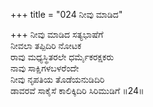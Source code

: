+++
title = "024 ನೀವು ಮಾಡಿದ"

+++
ನೀವು ಮಾಡಿದ ಸತ್ಯಭಾಷೆಗೆ  
ನೀವಲಾ ತಪ್ಪಿದಿರಿ ನೋಟಕ  
ರಾವು ಮಧ್ಯಸ್ಥಿತರಲೇ ಧರ್ಮೈಕರಕ್ಷಕರು  
ನಾವು ಸಾಕ್ಷಿಗಳಬಳರೆಂದೇ  
ನೀವು ನೃಪತಿಯ ತೊಡೆಯನುಡಿದಿರಿ  
ಡಾವರವೆ ಸಾಕೈಸೆ ಕಾಲಿಕ್ಕಿದಿರಿ ಸಿರಿಮುಡಿಗೆ     ॥24॥